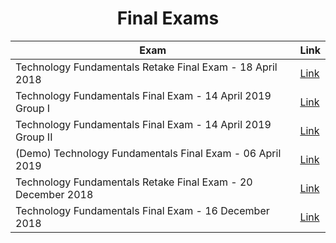 <h1 align="center">Final Exams</h1>

<table>
<thead>
<tr>
<th><strong>Exam</strong></th>
<th><strong>Link</strong></th>
</tr>
</thead>
<tbody>
<tr>
<td><a>  Technology Fundamentals Retake Final Exam - 18 April 2018 </a></td>
<td><a href="https://judge.softuni.bg/Contests/Practice/Index/1612#0" rel="nofollow"> Link</a></td>
</tr>
  
<tr>
<td><a>  Technology Fundamentals Final Exam - 14 April 2019 Group I </a></td>
<td><a href="https://judge.softuni.bg/Contests/Practice/Index/1516#0" rel="nofollow"> Link</a></td>
</tr>

<tr>
<td><a>  Technology Fundamentals Final Exam - 14 April 2019 Group II </a></td>
<td><a href="https://judge.softuni.bg/Contests/Practice/Index/1594#0" rel="nofollow"> Link</a></td>
</tr>

<tr>
<td><a>  (Demo) Technology Fundamentals Final Exam - 06 April 2019 </a></td>
<td><a href="https://judge.softuni.bg/Contests/Practice/Index/1628#0" rel="nofollow"> Link</a></td>
</tr>

<tr>
<td><a>  Technology Fundamentals Retake Final Exam - 20 December 2018 </a></td>
<td><a href="https://judge.softuni.bg/Contests/Practice/Index/1394#0" rel="nofollow"> Link</a></td>
</tr>

<tr>
<td><a>  Technology Fundamentals Final Exam - 16 December 2018 </a></td>
<td><a href="https://judge.softuni.bg/Contests/Practice/Index/1392#0" rel="nofollow"> Link</a></td>
</tr>
</tbody>
</table>
